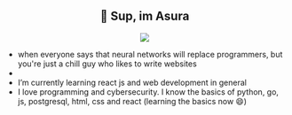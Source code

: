 ## <div align="center"> 👋 Sup, im Asura </div>

<div align="center"><img src="https://i.pinimg.com/1200x/27/51/57/275157fa06a378154559f67ef1bf4eea.jpg" />
</div>

- when everyone says that neural networks will replace programmers, but you're just a chill guy who likes to write websites
-
- I’m currently learning react js and web development in general
- I love programming and cybersecurity. I know the basics of python, go, js, postgresql, html, css and react (learning the basics now 😄)
<!--
**Asura-code/Asura-code** is a ✨ _special_ ✨ repository because its `README.md` (this file) appears on your GitHub profile.

Here are some ideas to get you started:

- 🔭 I’m currently working on ...
- 🌱 I’m currently learning ...
- 👯 I’m looking to collaborate on ...
- 🤔 I’m looking for help with ...
- 💬 Ask me about ...
- 📫 How to reach me: ...
- 😄 Pronouns: ...
- ⚡ Fun fact: ...
-->
